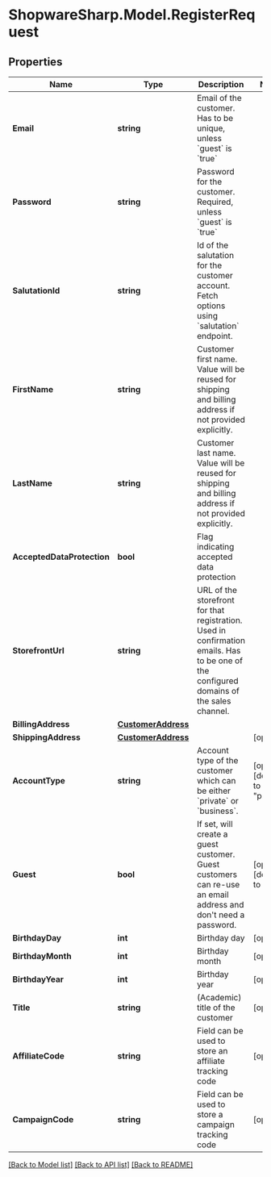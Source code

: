 # ShopwareSharp.Model.RegisterRequest

## Properties

Name | Type | Description | Notes
------------ | ------------- | ------------- | -------------
**Email** | **string** | Email of the customer. Has to be unique, unless &#x60;guest&#x60; is &#x60;true&#x60; | 
**Password** | **string** | Password for the customer. Required, unless &#x60;guest&#x60; is &#x60;true&#x60; | 
**SalutationId** | **string** | Id of the salutation for the customer account. Fetch options using &#x60;salutation&#x60; endpoint. | 
**FirstName** | **string** | Customer first name. Value will be reused for shipping and billing address if not provided explicitly. | 
**LastName** | **string** | Customer last name. Value will be reused for shipping and billing address if not provided explicitly. | 
**AcceptedDataProtection** | **bool** | Flag indicating accepted data protection | 
**StorefrontUrl** | **string** | URL of the storefront for that registration. Used in confirmation emails. Has to be one of the configured domains of the sales channel. | 
**BillingAddress** | [**CustomerAddress**](CustomerAddress.md) |  | 
**ShippingAddress** | [**CustomerAddress**](CustomerAddress.md) |  | [optional] 
**AccountType** | **string** | Account type of the customer which can be either &#x60;private&#x60; or &#x60;business&#x60;. | [optional] [default to "private"]
**Guest** | **bool** | If set, will create a guest customer. Guest customers can re-use an email address and don&#39;t need a password. | [optional] [default to false]
**BirthdayDay** | **int** | Birthday day | [optional] 
**BirthdayMonth** | **int** | Birthday month | [optional] 
**BirthdayYear** | **int** | Birthday year | [optional] 
**Title** | **string** | (Academic) title of the customer | [optional] 
**AffiliateCode** | **string** | Field can be used to store an affiliate tracking code | [optional] 
**CampaignCode** | **string** | Field can be used to store a campaign tracking code | [optional] 

[[Back to Model list]](../README.md#documentation-for-models) [[Back to API list]](../README.md#documentation-for-api-endpoints) [[Back to README]](../README.md)

